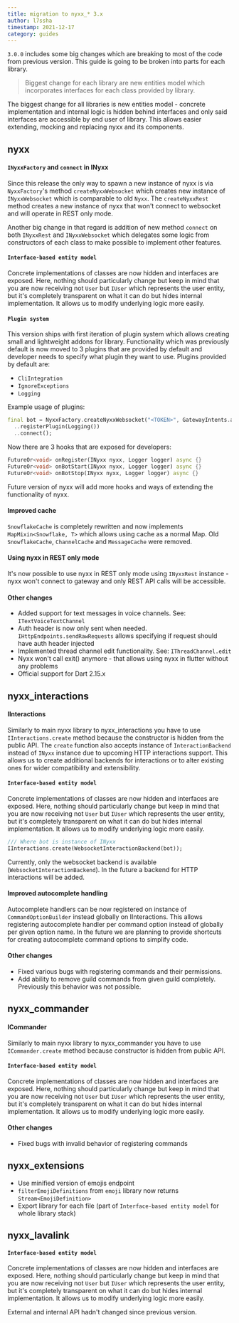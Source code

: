 ```yaml
---
title: migration to nyxx_* 3.x
author: l7ssha
timestamp: 2021-12-17
category: guides
---
```


`3.0.0` includes some big changes which are breaking to most of the code from previous version.
This guide is going to be broken into parts for each library.

> Biggest change for each library are new entities model which incorporates interfaces for each class provided by library.

The biggest change for all libraries is new entities model - concrete implementation and internal logic is hidden behind interfaces 
and only said interfaces are accessible by end user of library. This allows easier extending, mocking and replacing nyxx
and its components.

## nyxx

#### `INyxxFactory` and `connect` in INyxx

  Since this release the only way to spawn a new instance of nyxx is via `NyxxFactory`'s method `createNyxxWebsocket` which creates
  new instance of `INyxxWebsocket` which is comparable to old `Nyxx`. The `createNyxxRest` method creates a new instance of nyxx that won't
  connect to websocket and will operate in REST only mode.

  Another big change in that regard is addition of new method `connect` on both `INyxxRest` and `INyxxWebsocket` which delegates
  some logic from constructors of each class to make possible to implement other features.

#### `Interface-based entity model`

  Concrete implementations of classes are now hidden and interfaces are exposed.
  Here, nothing should particularly change but keep in mind that you are now receiving not `User` but `IUser` which represents
  the user entity, but it's completely transparent on what it can do but hides internal implementation. It allows us to modify underlying
  logic more easily.

#### `Plugin system`

  This version ships with first iteration of plugin system which allows creating small and lightweight addons for library.
  Functionality which was previously default is now moved to 3 plugins that are provided by default and developer needs to
  specify what plugin they want to use. Plugins provided by default are:
   - `CliIntegration`
   - `IgnoreExceptions`
   - `Logging`

  Example usage of plugins:
  ```dart
  final bot = NyxxFactory.createNyxxWebsocket("<TOKEN>", GatewayIntents.allUnprivileged)
    ..registerPlugin(Logging())
    ..connect();
  ```
  Now there are 3 hooks that are exposed for developers:
  ```dart
  FutureOr<void> onRegister(INyxx nyxx, Logger logger) async {}
  FutureOr<void> onBotStart(INyxx nyxx, Logger logger) async {}
  FutureOr<void> onBotStop(INyxx nyxx, Logger logger) async {}
  ```
  Future version of nyxx will add more hooks and ways of extending the functionality of nyxx.

#### Improved cache

  `SnowflakeCache` is completely rewritten and now implements `MapMixin<Snowflake, T>` which allows using cache as a normal Map.
  Old `SnowflakeCache`, `ChannelCache` and `MessageCache` were removed.

#### Using nyxx in REST only mode

It's now possible to use nyxx in REST only mode using `INyxxRest` instance - nyxx won't connect to gateway and only
REST API calls will be accessible.

#### Other changes

- Added support for text messages in voice channels. See: `ITextVoiceTextChannel`
- Auth header is now only sent when needed. `IHttpEndpoints.sendRawRequests` allows specifying if request should have auth header injected
- Implemented thread channel edit functionality. See: `IThreadChannel.edit`
- Nyxx won't call exit() anymore - that allows using nyxx in flutter without any problems 
- Official support for Dart 2.15.x

## nyxx_interactions

#### IInteractions

Similarly to main nyxx library to nyxx_interactions you have to use `IInteractions.create` method because the constructor is hidden from the public API.
The `create` function also accepts instance of `InteractionBackend` instead of `INyxx` instance due to upcoming HTTP interactions support.
This allows us to create additional backends for interactions or to alter existing ones for wider compatibility and extensibility.

#### `Interface-based entity model`

Concrete implementations of classes are now hidden and interfaces are exposed.
Here, nothing should particularly change but keep in mind that you are now receiving not `User` but `IUser` which represents
the user entity, but it's completely transparent on what it can do but hides internal implementation. It allows us to modify underlying
logic more easily.

```dart
/// Where bot is instance of INyxx
IInteractions.create(WebsocketInteractionBackend(bot));
```

Currently, only the websocket backend is available (`WebsocketInteractionBackend`). In the future a backend for HTTP interactions will be added.

#### Improved autocomplete handling

Autocomplete handlers can be now registered on instance of `CommandOptionBuilder` instead globally on IInteractions. This allows registering
autocomplete handler per command option instead of globally per given option name. In the future we are planning to provide shortcuts for
creating autocomplete command options to simplify code.

#### Other changes
- Fixed various bugs with registering commands and their permissions.
- Add ability to remove guild commands from given guild completely. Previously this behavior was not possible.

## nyxx_commander

#### ICommander

Similarly to main nyxx library to nyxx_commander you have to use `ICommander.create` method because 
constructor is hidden from public API.

#### `Interface-based entity model`

Concrete implementations of classes are now hidden and interfaces are exposed.
Here, nothing should particularly change but keep in mind that you are now receiving not `User` but `IUser` which represents
the user entity, but it's completely transparent on what it can do but hides internal implementation. It allows us to modify underlying
logic more easily.

#### Other changes
- Fixed bugs with invalid behavior of registering commands

## nyxx_extensions
- Use minified version of emojis endpoint
- `filterEmojiDefinitions` from `emoji` library now returns `Stream<EmojiDefinition>`
- Export library for each file (part of `Interface-based entity model` for whole library stack)

## nyxx_lavalink

#### `Interface-based entity model`

Concrete implementations of classes are now hidden and interfaces are exposed.
Here, nothing should particularly change but keep in mind that you are now receiving not `User` but `IUser` which represents
the user entity, but it's completely transparent on what it can do but hides internal implementation. It allows us to modify underlying
logic more easily.

External and internal API hadn't changed since previous version.
